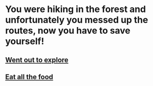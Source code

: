 # You were hiking in the forest and unfortunately you messed up the routes, now you have to save yourself!
## [Went out to explore](foodleft.md) 
## [Eat all the food](starving.md) 